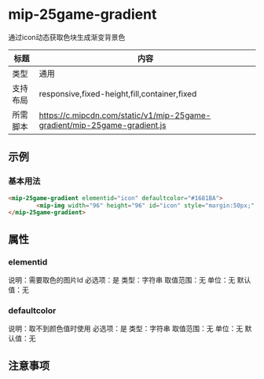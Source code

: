 # mip-25game-gradient

通过icon动态获取色块生成渐变背景色

标题|内容
----|----
类型|通用
支持布局|responsive,fixed-height,fill,container,fixed
所需脚本|https://c.mipcdn.com/static/v1/mip-25game-gradient/mip-25game-gradient.js

## 示例

### 基本用法
```html
<mip-25game-gradient elementid="icon" defaultcolor="#1681BA">
		<mip-img width="96" height="96" id="icon" style="margin:50px;" src="https://file.25game.com/upload/icon/2016/03/31/37831aebbe50.png"></mip-img>
</mip-25game-gradient>
```

## 属性

### elementid

说明：需要取色的图片Id
必选项：是
类型：字符串
取值范围：无
单位：无
默认值：无

### defaultcolor

说明：取不到颜色值时使用
必选项：是
类型：字符串
取值范围：无
单位：无
默认值：无

## 注意事项

